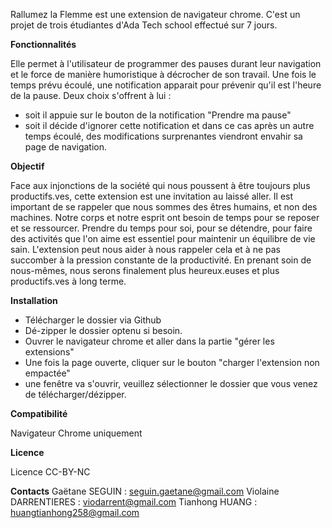 

Rallumez la Flemme est une extension de navigateur chrome.
C'est un projet de trois étudiantes d'Ada Tech school effectué sur 7 jours.

**Fonctionnalités**

Elle permet à l'utilisateur de programmer des pauses durant leur navigation et le force de manière humoristique à décrocher de son travail. Une fois le temps prévu écoulé, une notification apparait pour prévenir qu'il est l'heure de la pause.
Deux choix s'offrent à lui :
* soit il appuie sur le bouton de la notification "Prendre ma pause"
* soit il décide d'ignorer cette notification et dans ce cas après un autre temps écoulé, des modifications surprenantes viendront envahir sa page de navigation.

**Objectif** 

Face aux injonctions de la société qui nous poussent à être toujours plus productifs.ves, cette extension est une invitation au laissé aller.
Il est important de se rappeler que nous sommes des êtres humains, et non des machines. Notre corps et notre esprit ont besoin de temps pour se reposer et se ressourcer. Prendre du temps pour soi, pour se détendre, pour faire des activités que l'on aime est essentiel pour maintenir un équilibre de vie sain. L'extension peut nous aider à nous rappeler cela et à ne pas succomber à la pression constante de la productivité. En prenant soin de nous-mêmes, nous serons finalement plus heureux.euses et plus productifs.ves à long terme.

**Installation**

* Télécharger le dossier via Github
* Dé-zipper le dossier optenu si besoin.
* Ouvrer le navigateur chrome et aller dans la partie "gérer les extensions"
* Une fois la page ouverte, cliquer sur le bouton "charger l'extension non empactée"
* une fenêtre va s'ouvrir, veuillez sélectionner le dossier que vous venez de télécharger/dézipper.

**Compatibilité**

Navigateur Chrome uniquement

**Licence**

Licence CC-BY-NC

**Contacts**
Gaëtane SEGUIN : seguin.gaetane@gmail.com
Violaine DARRENTIERES : viodarrent@gmail.com
Tianhong HUANG : huangtianhong258@gmail.com
